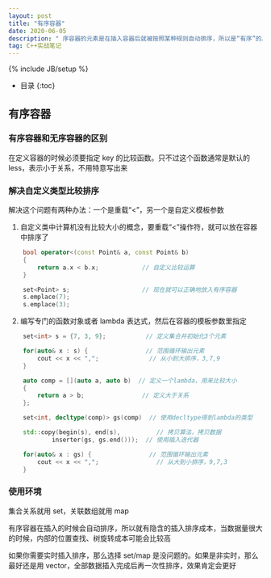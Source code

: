 ```yaml
---
layout: post
title: "有序容器"
date: 2020-06-05
description: " 序容器的元素是在插入容器后就被按照某种规则自动排序，所以是“有序”的。C++ 的有序容器使用的是树结构，通常是红黑树——有着最好查找性能的二叉树 "
tag: C++实战笔记
---
```


{% include JB/setup %}
*  目录
{:toc}

## 有序容器

### 有序容器和无序容器的区别

在定义容器的时候必须要指定 key 的比较函数。只不过这个函数通常是默认的 less，表示小于关系，不用特意写出来

### 解决自定义类型比较排序

解决这个问题有两种办法：一个是重载“<”，另一个是自定义模板参数

1. 自定义类中计算机没有比较大小的概念，要重载“<”操作符，就可以放在容器中排序了
```c++
    bool operator<(const Point& a, const Point& b)
    {
        return a.x < b.x;            // 自定义比较运算
    }

    set<Point> s;                    // 现在就可以正确地放入有序容器
    s.emplace(7);
    s.emplace(3);
```

2. 编写专门的函数对象或者 lambda 表达式，然后在容器的模板参数里指定
```c++
    set<int> s = {7, 3, 9};           // 定义集合并初始化3个元素

    for(auto& x : s) {                // 范围循环输出元素
        cout << x << ",";              // 从小到大排序，3,7,9
    }   

    auto comp = [](auto a, auto b)  // 定义一个lambda，用来比较大小
    {   
        return a > b;                // 定义大于关系
    };  

    set<int, decltype(comp)> gs(comp)  // 使用decltype得到lambda的类型

    std::copy(begin(s), end(s),          // 拷贝算法，拷贝数据
            inserter(gs, gs.end()));  // 使用插入迭代器

    for(auto& x : gs) {                // 范围循环输出元素
        cout << x << ",";                // 从大到小排序，9,7,3
    }  
```

### 使用环境

集合关系就用 set，关联数组就用 map

有序容器在插入的时候会自动排序，所以就有隐含的插入排序成本，当数据量很大的时候，内部的位置查找、树旋转成本可能会比较高

如果你需要实时插入排序，那么选择 set/map 是没问题的。如果是非实时，那么最好还是用 vector，全部数据插入完成后再一次性排序，效果肯定会更好